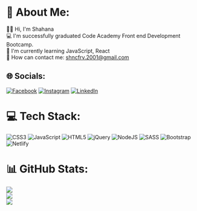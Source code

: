 # 💫 About Me:
🙋‍♀️ Hi, I'm Shahana<br>💻 I'm successfully graduated Code Academy Front end Development Bootcamp.<br>🌱 I'm currently learning JavaScript, React<br>📧 How can contact me: shncfrv.2001@gmail.com<br>


## 🌐 Socials:
[![Facebook](https://img.shields.io/badge/Facebook-%231877F2.svg?logo=Facebook&logoColor=white)](https://facebook.com/sh.jafarova) [![Instagram](https://img.shields.io/badge/Instagram-%23E4405F.svg?logo=Instagram&logoColor=white)](https://instagram.com/sh.jafarova) [![LinkedIn](https://img.shields.io/badge/LinkedIn-%230077B5.svg?logo=linkedin&logoColor=white)](https://linkedin.com/in/shahana-jafarova) 

# 💻 Tech Stack:
![CSS3](https://img.shields.io/badge/css3-%231572B6.svg?style=for-the-badge&logo=css3&logoColor=white) ![JavaScript](https://img.shields.io/badge/javascript-%23323330.svg?style=for-the-badge&logo=javascript&logoColor=%23F7DF1E) ![HTML5](https://img.shields.io/badge/html5-%23E34F26.svg?style=for-the-badge&logo=html5&logoColor=white) ![jQuery](https://img.shields.io/badge/jquery-%230769AD.svg?style=for-the-badge&logo=jquery&logoColor=white) ![NodeJS](https://img.shields.io/badge/node.js-6DA55F?style=for-the-badge&logo=node.js&logoColor=white) ![SASS](https://img.shields.io/badge/SASS-hotpink.svg?style=for-the-badge&logo=SASS&logoColor=white) ![Bootstrap](https://img.shields.io/badge/bootstrap-%23563D7C.svg?style=for-the-badge&logo=bootstrap&logoColor=white) ![Netlify](https://img.shields.io/badge/netlify-%23000000.svg?style=for-the-badge&logo=netlify&logoColor=#00C7B7)
# 📊 GitHub Stats:
![](https://github-readme-stats.vercel.app/api?username=Jafarova11&theme=default&hide_border=false&include_all_commits=false&count_private=false)<br/>
![](https://github-readme-streak-stats.herokuapp.com/?user=Jafarova11&theme=default&hide_border=false)<br/>
![](https://github-readme-stats.vercel.app/api/top-langs/?username=Jafarova11&theme=default&hide_border=false&include_all_commits=false&count_private=false&layout=compact)

<!-- Proudly created with GPRM ( https://gprm.itsvg.in ) -->
